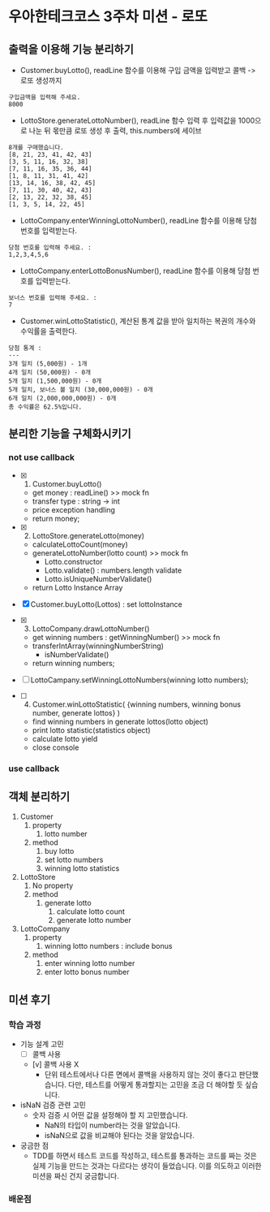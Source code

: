 # 우아한테크코스 3주차 미션 - 로또

## 출력을 이용해 기능 분리하기

- Customer.buyLotto(), readLine 함수를 이용해 구입 금액을 입력받고 콜백 -> 로또 생성까지

```
구입금액을 입력해 주세요.
8000
```

- LottoStore.generateLottoNumber(), readLine 함수 입력 후 입력값을 1000으로 나눈 뒤 몫만큼 로또 생성 후 출력, this.numbers에 세이브

```
8개를 구매했습니다.
[8, 21, 23, 41, 42, 43]
[3, 5, 11, 16, 32, 38]
[7, 11, 16, 35, 36, 44]
[1, 8, 11, 31, 41, 42]
[13, 14, 16, 38, 42, 45]
[7, 11, 30, 40, 42, 43]
[2, 13, 22, 32, 38, 45]
[1, 3, 5, 14, 22, 45]
```

- LottoCompany.enterWinningLottoNumber(), readLine 함수를 이용해 당첨 번호를 입력받는다.

```
당첨 번호를 입력해 주세요. :
1,2,3,4,5,6
```

- LottoCompany.enterLottoBonusNumber(), readLine 함수를 이용해 당첨 번호를 입력받는다.

```
보너스 번호를 입력해 주세요. :
7
```

- Customer.winLottoStatistic(), 계산된 통계 값을 받아 일치하는 복권의 개수와 수익률을 출력한다.

```
당첨 통계 :
---
3개 일치 (5,000원) - 1개
4개 일치 (50,000원) - 0개
5개 일치 (1,500,000원) - 0개
5개 일치, 보너스 볼 일치 (30,000,000원) - 0개
6개 일치 (2,000,000,000원) - 0개
총 수익률은 62.5%입니다.
```

## 분리한 기능을 구체화시키기

### not use callback

- [x] 1. Customer.buyLotto()

  - get money : readLine() >> mock fn
  - transfer type : string -> int
  - price exception handling
  - return money;

- [x] 2. LottoStore.generateLotto(money)

  - calculateLottoCount(money)
  - generateLottoNumber(lotto count) >> mock fn
    - Lotto.constructor
    - Lotto.validate() : numbers.length validate
    - Lotto.isUniqueNumberValidate()
  - return Lotto Instance Array

- [x] Customer.buyLotto(Lottos) : set lottoInstance

- [x] 3. LottoCompany.drawLottoNumber()

  - get winning numbers : getWinningNumber() >> mock fn
  - transferIntArray(winningNumberString)
    - isNumberValidate()
  - return winning numbers;

- [ ] LottoCampany.setWinningLottoNumbers(winning lotto numbers);

- [ ] 4. Customer.winLottoStatistic( {winning numbers, winning bonus number, generate lottos} )

  - find winning numbers in generate lottos(lotto object)
  - print lotto statistic(statistics object)
  - calculate lotto yield
  - close console

### use callback

<!-- - call App.play
  - buyLotto()
    - readline(answer =>
      - exception
      - generate number(answer)
        - calculate count(answer), return count
        - Random.Pick~ (), return numbers
        - exception
        - winning lotto numbers()
          - readline(answer1 =>
            - exception
            - readline(answer2 =>
              - exception
              - winning lotto statistic(answer1, answer2, numbers)
                - find winning number in generated numbers(), return statistic
              - print lotto statistic(statistic)
              - close -->

## 객체 분리하기

1. Customer
   1. property
      1. lotto number
   2. method
      1. buy lotto
      2. set lotto numbers
      3. winning lotto statistics
2. LottoStore
   1. No property
   2. method
      1. generate lotto
         1. calculate lotto count
         2. generate lotto number
3. LottoCompany
   1. property
      1. winning lotto numbers : include bonus
   2. method
      1. enter winning lotto number
      2. enter lotto bonus number

## 미션 후기

### 학습 과정

- 기능 설계 고민
  - [ ] 콜백 사용
  - [v] 콜백 사용 X
    - 단위 테스트에서나 다른 면에서 콜백을 사용하지 않는 것이 좋다고 판단했습니다. 다만, 테스트를 어떻게 통과할지는 고민을 조금 더 해야할 듯 싶습니다.
- isNaN 검증 관련 고민
  - 숫자 검증 시 어떤 값을 설정해야 할 지 고민했습니다.
    - NaN의 타입이 number라는 것을 알았습니다.
    - isNaN으로 값을 비교해야 된다는 것을 알았습니다.
- 궁금한 점
  - TDD를 하면서 테스트 코드를 작성하고, 테스트를 통과하는 코드를 짜는 것은 실제 기능을 만드는 것과는 다르다는 생각이 들었습니다. 이를 의도하고 이러한 미션을 짜신 건지 궁금합니다.

### 배운점
